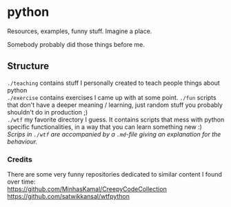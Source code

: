 # python
Resources, examples, funny stuff. Imagine a place.

Somebody probably did those things before me.  

## Structure
`./teaching` contains stuff I personally created to teach people things about python  
`./exercise` contains exercises I came up with at some point.
`./fun` scripts that don't have a deeper meaning / learning, just random stuff you probably shouldn't do in production ;)  
`./wtf` my favorite directory I guess. It contains scripts that mess with python specific functionalities, in a way that you can learn something new :)  
_Scrips in `./wtf` are accompanied by a `.md`-file giving an explanation for the behaviour._

### Credits
There are some very funny repositories dedicated to similar content I found over time:  
https://github.com/MinhasKamal/CreepyCodeCollection  
https://github.com/satwikkansal/wtfpython  

